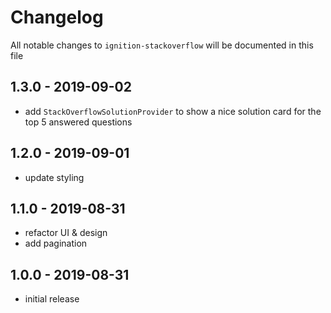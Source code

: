 # Changelog

All notable changes to `ignition-stackoverflow` will be documented in this file

## 1.3.0 - 2019-09-02

- add `StackOverflowSolutionProvider` to show a nice solution card for the top 5 answered questions

## 1.2.0 - 2019-09-01

- update styling

## 1.1.0 - 2019-08-31

- refactor UI & design
- add pagination

## 1.0.0 - 2019-08-31

- initial release
